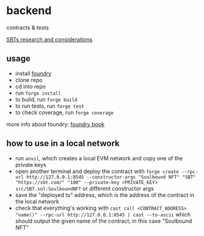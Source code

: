 # backend

contracts &amp; tests

[SBTs research and considerations](https://hackmd.io/@donnoh-eth/SBTs).

## usage

- install [foundry](https://github.com/foundry-rs/foundry)
- clone repo
- cd into repo
- run `forge install`
- to build, run `forge build`
- to run tests, run `forge test`
- to check coverage, run `forge coverage`

more info about foundry: [foundry book](https://book.getfoundry.sh/)

## how to use in a local network

- run `anvil`, which creates a local EVM network and copy one of the private keys
- open another terminal and deploy the contract with `forge create --rpc-url http://127.0.0.1:8545 --constructor-args "Soulbound NFT" "SBT" "https://sbt.com/" "100" --private-key <PRIVATE_KEY> src/SBT.sol:SoulboundNFT` or different constructor args
- save the "deployed to" address, which is the address of the contract in the local network
- check that everything's working with `cast call <CONTRACT_ADDRESS> "name()" --rpc-url http://127.0.0.1:8545 | cast --to-ascii` which should output the given name of the contract, in this case "Soulbound NFT"
